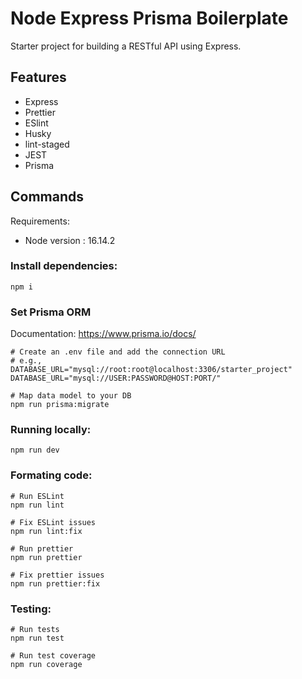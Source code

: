 # Node Express Prisma Boilerplate

Starter project for building a RESTful API using Express.

## Features

- Express
- Prettier
- ESlint
- Husky
- lint-staged
- JEST
- Prisma

## Commands
Requirements:
- Node version : 16.14.2

### Install dependencies:
```
npm i
```

### Set Prisma ORM
Documentation: https://www.prisma.io/docs/

```
# Create an .env file and add the connection URL 
# e.g., DATABASE_URL="mysql://root:root@localhost:3306/starter_project"
DATABASE_URL="mysql://USER:PASSWORD@HOST:PORT/"
```
```
# Map data model to your DB
npm run prisma:migrate
```

### Running locally:
```
npm run dev
```

### Formating code:
```
# Run ESLint
npm run lint

# Fix ESLint issues
npm run lint:fix

# Run prettier
npm run prettier

# Fix prettier issues
npm run prettier:fix
```

### Testing:
```
# Run tests
npm run test

# Run test coverage
npm run coverage
```
